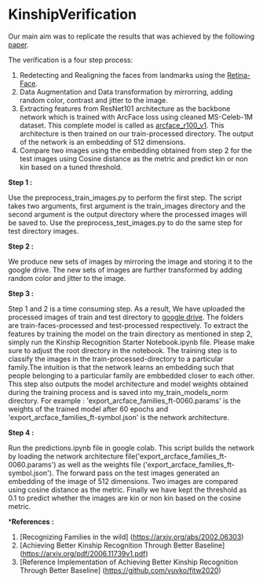# KinshipVerification

Our main aim was to replicate the results that was achieved by the following [paper](https://arxiv.org/abs/2006.11739).

The verification is a four step process:

1) Redetecting and Realigning the faces from landmarks using the [Retina-Face](https://pypi.org/project/retina-face/).
2) Data Augmentation and Data transformation by mirrorring, adding random color, contrast and jitter to the image.
3) Extracting features from ResNet101 architecture as the backbone network which is trained with ArcFace loss using cleaned MS-Celeb-1M dataset. This complete model is called as [arcface_r100_v1](https://insightface.ai/arcface). This architecture is then trained on our train-processed directory. The output of the network is an embedding of 512 dimensions.
4) Compare two images using the embedding obtained from step 2 for the test images using Cosine distance as the metric and predict kin or non kin based on a tuned threshold.

**Step 1 :**

Use the preprocess_train_images.py to perform the first step. The script takes two arguments, first argument is the train_images directory and the second argument is the output directory where the processed images will be saved to.
Use the preprocess_test_images.py to do the same step for test directory images.

**Step 2 :**

We produce new sets of images by mirroring the image and storing it to the google drive. The new sets of images are further transformed by adding random color and jitter to the image.

**Step 3 :**

Step 1 and 2 is a time consuming step. As a result, We have uploaded the processed images of train and test directory to [google drive](https://drive.google.com/drive/u/1/folders/1gFTrdDxYnFQ_H7GyZIu3GVfmKOWdzpVD). The folders are train-faces-processed and test-processed respectively. To extract the features by training the model on the train directory as mentioned in step 2, simply run the Kinship Recognition Starter Notebook.ipynb file. Please make sure to adjust the root directory in the notebook. The training step is to classify the images in the train-processed-directory to a particular family.The intuition is that the network learns an embedding such that people belonging to a particular family are embbedded closer to each other. This step also outputs the model architecture and model weights obtained during the training process and is saved into my_train_models_norm directory. For example : 'export_arcface_families_ft-0060.params' is the weights of the trained model after 60 epochs and 'export_arcface_families_ft-symbol.json' is the network architecture.

**Step 4 :**

Run the predictions.ipynb file in google colab. This script builds the network by loading the network architecture file('export_arcface_families_ft-0060.params') as well as the weights file ('export_arcface_families_ft-symbol.json'). The forward pass on the test images generated an embedding of the image of 512 dimensions. Two images are compared using cosine distance as the metric. Finally we have kept the threshold as 0.1 to predict whether the images are kin or non kin based on the cosine metric.

***References :**

1) [Recognizing Families in the wild] (https://arxiv.org/abs/2002.06303)
2) [Achieving Better Kinship Recognition Through Better Baseline] (https://arxiv.org/pdf/2006.11739v1.pdf)
3) [Reference Implementation of Achieving Better Kinship Recognition Through Better Baseline] (https://github.com/vuvko/fitw2020)
